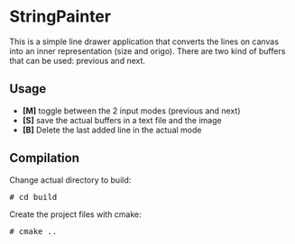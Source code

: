 StringPainter
===========

This is a simple line drawer application that converts the lines on canvas into an inner representation (size and origo). There are two kind of buffers 
that can be used: previous and next.

Usage
----------
- <B>[M]</B> toggle between the 2 input modes (previous and next)
- <B>[S]</B> save the actual buffers in a text file and the image
- <B>[B]</B> Delete the last added line in the actual mode

Compilation
---------------------
Change actual directory to build:
<pre># cd build</pre>

Create  the project files with cmake:
<pre># cmake ..</pre> 

